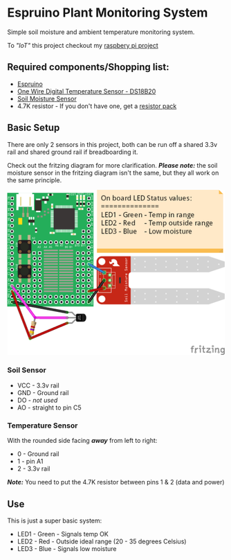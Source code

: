 Espruino Plant Monitoring System
================================
Simple soil moisture and ambient temperature monitoring system.

To _"IoT"_ this project checkout my [raspbery pi project](https://www.github.com/huntlyc/pi-espruino-plant-monitor)

## Required components/Shopping list:

- [Espruino](https://www.espruino.com/EspruinoBoard) 
- [One Wire Digital Temperature Sensor - DS18B20](https://www.sparkfun.com/products/245)
- [Soil Moisture Sensor](https://www.bitsbox.co.uk/index.php?main_page=product_info&cPath=302_306&products_id=2816)
- 4.7K resistor - If you don't have one, get a [resistor pack](https://coolcomponents.co.uk/products/resistor-kit-1-4w-500-total)

## Basic Setup
There are only 2 sensors in this project, both can be run off a shared 3.3v rail and shared ground rail if breadboarding it.

Check out the fritzing diagram for more clarification. ***Please note:*** the soil moisture sensor in the fritzing diagram isn't the same, but they all work on the same principle.

![Circuit Diagram](https://github.com/huntlyc/Espruino-Plant-Monitoring-System/raw/master/circuit-diagram.png)

### Soil Sensor

* VCC - 3.3v rail
* GND - Ground rail
* DO - _not used_
* AO - straight to pin C5

### Temperature Sensor
With the rounded side facing ***away*** from left to right:

* 0 - Ground rail
* 1 - pin A1
* 2 - 3.3v rail

***Note:*** You need to put the 4.7K resistor between pins 1 & 2 (data and power)

## Use

This is just a super basic system:

* LED1 - Green - Signals temp OK
* LED2 - Red -  Outside ideal range (20 - 35 degrees Celsius)
* LED3 - Blue - Signals low moisture
